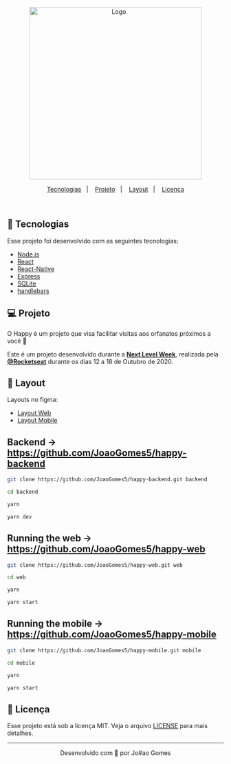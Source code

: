 <div align="center">
  <img alt="Logo" src="https://res.cloudinary.com/joaogomes5/image/upload/v1604592092/GitHub/happylogo.png" width="400px">
</div>

<p align="center">
  <a href="#rocket-tecnologias">Tecnologias</a>&nbsp;&nbsp;&nbsp;|&nbsp;&nbsp;&nbsp;
  <a href="#-projeto">Projeto</a>&nbsp;&nbsp;&nbsp;|&nbsp;&nbsp;&nbsp;
  <a href="#-layout">Layout</a>&nbsp;&nbsp;&nbsp;|&nbsp;&nbsp;&nbsp;
  <a href="#memo-licença">Licença</a>
</p>

<br>

## 🚀 Tecnologias

Esse projeto foi desenvolvido com as seguintes tecnologias:

- [Node.js](https://nodejs.org/en/)
- [React](https://reactjs.org/)
- [React-Native](https://reactnative.dev/)
- [Express](https://expressjs.com/pt-br/)
- [SQLite](https://www.sqlite.org/index.html)
- [handlebars](https://handlebarsjs.com/)

## 💻 Projeto

O Happy é um projeto que visa facilitar visitas aos orfanatos próximos a você 💜 

Este é um projeto desenvolvido durante a **[Next Level Week](https://nextlevelweek.com/)**, realizada pela **[@Rocketseat](https://github.com/Rocketseat)** durante os dias 12 a 18 de Outubro de 2020.

## 🔖 Layout

Layouts no figma:

- [Layout Web](https://www.figma.com/file/mDEbnoojksG4w8sOxmudh3/Happy-Web?node-id=0%3A1) 
- [Layout Mobile](https://www.figma.com/file/X27FfVxAgy9f5IFa7ONlph/Happy-Mobile?node-id=0%3A1) 


## Backend -> https://github.com/JoaoGomes5/happy-backend

```bash
git clone https://github.com/JoaoGomes5/happy-backend.git backend
```
```bash
cd backend
```

```bash
yarn
```

```bash
yarn dev
```


## Running the web -> https://github.com/JoaoGomes5/happy-web

```bash
git clone https://github.com/JoaoGomes5/happy-web.git web
```
```bash
cd web
```
```bash
yarn
```

```bash
yarn start
```


## Running the mobile -> https://github.com/JoaoGomes5/happy-mobile

```bash
git clone https://github.com/JoaoGomes5/happy-mobile.git mobile
```

```bash
cd mobile
```

```bash
yarn
```

```bash
yarn start
```
## 📝 Licença

Esse projeto está sob a licença MIT. Veja o arquivo [LICENSE](LICENSE.md) para mais detalhes.

---

<p align="center">Desenvolvido com 💜 por Jo#ao Gomes</p>

